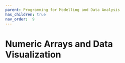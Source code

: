 ```yaml
---
parent: Programming for Modelling and Data Analysis
has_children: true
nav_order:  9
---
```


# Numeric Arrays and Data Visualization
